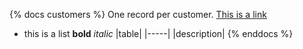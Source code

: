 {% docs customers %}
One record per customer.
[This is a link](google.com)
* this is a list
**bold** _italic_
|table|
|-----|
|description|
{% enddocs %}
